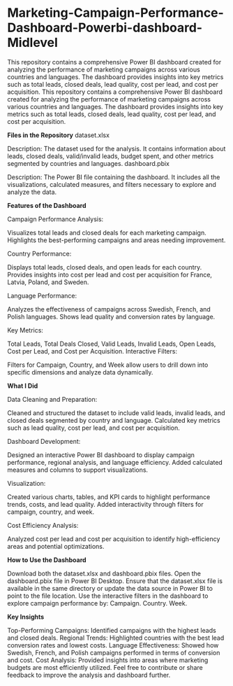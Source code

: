 # Marketing-Campaign-Performance-Dashboard-Powerbi-dashboard-Midlevel
This repository contains a comprehensive Power BI dashboard created for analyzing the performance of marketing campaigns across various countries and languages. The dashboard provides insights into key metrics such as total leads, closed deals, lead quality, cost per lead, and cost per acquisition.
This repository contains a comprehensive Power BI dashboard created for analyzing the performance of marketing campaigns across various countries and languages. The dashboard provides insights into key metrics such as total leads, closed deals, lead quality, cost per lead, and cost per acquisition.

**Files in the Repository**
dataset.xlsx

Description: The dataset used for the analysis. It contains information about leads, closed deals, valid/invalid leads, budget spent, and other metrics segmented by countries and languages.
dashboard.pbix

Description: The Power BI file containing the dashboard. It includes all the visualizations, calculated measures, and filters necessary to explore and analyze the data.

**Features of the Dashboard**

Campaign Performance Analysis:

Visualizes total leads and closed deals for each marketing campaign.
Highlights the best-performing campaigns and areas needing improvement.

Country Performance:

Displays total leads, closed deals, and open leads for each country.
Provides insights into cost per lead and cost per acquisition for France, Latvia, Poland, and Sweden.

Language Performance:

Analyzes the effectiveness of campaigns across Swedish, French, and Polish languages.
Shows lead quality and conversion rates by language.

Key Metrics:

Total Leads, Total Deals Closed, Valid Leads, Invalid Leads, Open Leads, Cost per Lead, and Cost per Acquisition.
Interactive Filters:

Filters for Campaign, Country, and Week allow users to drill down into specific dimensions and analyze data dynamically.

**What I Did**

Data Cleaning and Preparation:

Cleaned and structured the dataset to include valid leads, invalid leads, and closed deals segmented by country and language.
Calculated key metrics such as lead quality, cost per lead, and cost per acquisition.

Dashboard Development:

Designed an interactive Power BI dashboard to display campaign performance, regional analysis, and language efficiency.
Added calculated measures and columns to support visualizations.

Visualization:

Created various charts, tables, and KPI cards to highlight performance trends, costs, and lead quality.
Added interactivity through filters for campaign, country, and week.

Cost Efficiency Analysis:

Analyzed cost per lead and cost per acquisition to identify high-efficiency areas and potential optimizations.

**How to Use the Dashboard**

Download both the dataset.xlsx and dashboard.pbix files.
Open the dashboard.pbix file in Power BI Desktop.
Ensure that the dataset.xlsx file is available in the same directory or update the data source in Power BI to point to the file location.
Use the interactive filters in the dashboard to explore campaign performance by:
Campaign.
Country.
Week.

**Key Insights**

Top-Performing Campaigns:
Identified campaigns with the highest leads and closed deals.
Regional Trends:
Highlighted countries with the best lead conversion rates and lowest costs.
Language Effectiveness:
Showed how Swedish, French, and Polish campaigns performed in terms of conversion and cost.
Cost Analysis:
Provided insights into areas where marketing budgets are most efficiently utilized.
Feel free to contribute or share feedback to improve the analysis and dashboard further.

